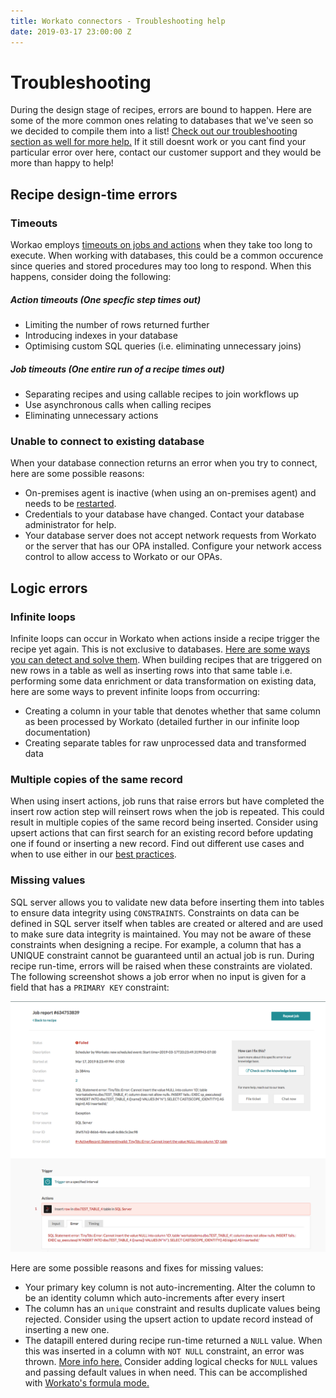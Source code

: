 ```yaml
---
title: Workato connectors - Troubleshooting help
date: 2019-03-17 23:00:00 Z
---
```


# Troubleshooting
During the design stage of recipes, errors are bound to happen. Here are some of the more common ones relating to databases that we've seen so we decided to compile them into a list! [Check out our troubleshooting section as well for more help.](/recipes/recipe-job-errors.md) If it still doesnt work or you cant find your particular error over here, contact our customer support and they would be more than happy to help!

## Recipe design-time errors

### Timeouts
Workao employs [timeouts on jobs and actions](/recipes/recipe-job-errors.md#timeouts) when they take too long to execute. When working with databases, this could be a common occurence since queries and stored procedures may too long to respond. When this happens, consider doing the following:

##### Action timeouts (One specfic step times out)
* Limiting the number of rows returned further
* Introducing indexes in your database
* Optimising custom SQL queries (i.e. eliminating unnecessary joins)

##### Job timeouts (One entire run of a recipe times out)
* Separating recipes and using callable recipes to join workflows up
* Use asynchronous calls when calling recipes
* Eliminating unnecessary actions

### Unable to connect to existing database
When your database connection returns an error when you try to connect, here are some possible reasons:

* On-premises agent is inactive (when using an on-premises agent) and needs to be [restarted](/on-prem/run.md).
* Credentials to your database have changed. Contact your database administrator for help.
* Your database server does not accept network requests from Workato or the server that has our OPA installed. Configure your network access control to allow access to Workato or our OPAs.

## Logic errors

### Infinite loops
Infinite loops can occur in Workato when actions inside a recipe trigger the recipe yet again. This is not exclusive to databases. [Here are some ways you can detect and solve them](/recipes/infinite-loops.md).
When building recipes that are triggered on new rows in a table as well as inserting rows into that same table i.e. performing some data enrichment or data transformation on existing data, here are some ways to prevent infinite loops from occurring:

* Creating a column in your table that denotes whether that same column as been processed by Workato (detailed further in our infinite loop documentation)
* Creating separate tables for raw unprocessed data and transformed data

### Multiple copies of the same record
When using insert actions, job runs that raise errors but have completed the insert row action step will reinsert rows when the job is repeated. This could result in multiple copies of the same record being inserted. Consider using upsert actions that can first search for an existing record before updating one if found or inserting a new record. Find out different use cases and when to use either in our [best practices](/connectors/mssql/best-practices.md#when-to-use-update-insert-and-upsert-actions).

### Missing values
SQL server allows you to validate new data before inserting them into tables to ensure data integrity using `CONSTRAINTS`. Constraints on data can be defined in SQL server itself when tables are created or altered and are used to make sure data integrity is maintained. You may not be aware of these constraints when designing a recipe. For example, a column that has a UNIQUE constraint cannot be guaranteed until an actual job is run. During recipe run-time, errors will be raised when these constraints are violated. The following screenshot shows a job error when no input is given for a field that has a `PRIMARY KEY` constraint:

![Common-error-missing-values](/assets/images/mssql/Common-error-missing-values.png)

Here are some possible reasons and fixes for missing values:
* Your primary key column is not auto-incrementing. Alter the column to be an identity column which auto-increments after every insert
* The column has an `unique` constraint and results duplicate values being rejected. Consider using the upsert action to update record instead of inserting a new one.
* The datapill entered during recipe run-time returned a `NULL` value. When this was inserted in a column with `NOT NULL` constraint, an error was thrown. [More info here.](/recipes/recipe-job-errors.md#missing-required-fields-at-run-time) Consider adding logical checks for `NULL` values and passing default values in when need. This can be accomplished with [Workato's formula mode.](/formulas/formula-mode.md)
